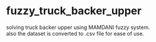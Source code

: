 # fuzzy_truck_backer_upper
solving truck backer upper using MAMDANI fuzzy system.  
also the dataset is converted to .csv file for ease of use.  
